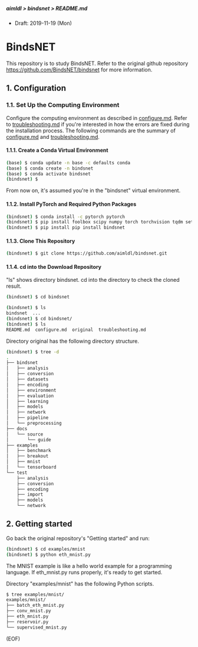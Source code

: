 ##### aimldl > bindsnet > README.md
* Draft: 2019-11-19 (Mon)
# BindsNET
This repository is to study BindsNET. Refer to the original github repository https://github.com/BindsNET/bindsnet for more information.

## 1. Configuration
### 1.1. Set Up the Computing Environment
Configure the computing environment as described in [configure.md](#configure.md). Refer to [troubleshooting.md](#troubleshooting.md) if you're interested in how the errors are fixed during the installation process. The following commands are the summary of [configure.md](#configure.md) and [troubleshooting.md](#troubleshooting.md).
#### 1.1.1. Create a Conda Virtual Environment
```bash
(base) $ conda update -n base -c defaults conda
(base) $ conda create -n bindsnet
(base) $ conda activate bindsnet
(bindsnet) $
```
From now on, it's assumed you're in the "bindsnet" virtual environment.

#### 1.1.2. Install PyTorch and Required Python Packages
```bash
(bindsnet) $ conda install -c pytorch pytorch
(bindsnet) $ pip install foolbox scipy numpy torch torchvision tqdm setuptools matplotlib gym scikit_image scikit_learn opencv-python sphinx_rtd_theme pytest cython pandas tensorboardX pre-commit
(bindsnet) $ pip install pip install bindsnet
```

#### 1.1.3. Clone This Repository
```bash
(bindsnet) $ git clone https://github.com/aimldl/bindsnet.git
```

#### 1.1.4. cd into the Download Repository
"ls" shows directory bindsnet. cd into the directory to check the cloned result.
```bash
(bindsnet) $ cd bindsnet
```

```bash
(bindsnet) $ ls
bindsnet  ...
(bindsnet) $ cd bindsnet/
(bindsnet) $ ls
README.md  configure.md  original  troubleshooting.md
```
Directory original has the following directory structure.
```bash
(bindsnet) $ tree -d
.
├── bindsnet
│   ├── analysis
│   ├── conversion
│   ├── datasets
│   ├── encoding
│   ├── environment
│   ├── evaluation
│   ├── learning
│   ├── models
│   ├── network
│   ├── pipeline
│   └── preprocessing
├── docs
│   └── source
│       └── guide
├── examples
│   ├── benchmark
│   ├── breakout
│   ├── mnist
│   └── tensorboard
└── test
    ├── analysis
    ├── conversion
    ├── encoding
    ├── import
    ├── models
    └── network
```

## 2. Getting started
Go back the original repository's "Getting started" and run:
```bash
(bindsnet) $ cd examples/mnist
(bindsnet) $ python eth_mnist.py
```
The MNIST example is like a hello world example for a programming language. If eth_mnist.py runs properly, it's ready to get started.

Directory "examples/mnist" has the following Python scripts.
```bash
$ tree examples/mnist/
examples/mnist/
├── batch_eth_mnist.py
├── conv_mnist.py
├── eth_mnist.py
├── reservoir.py
└── supervised_mnist.py
```

(EOF)

